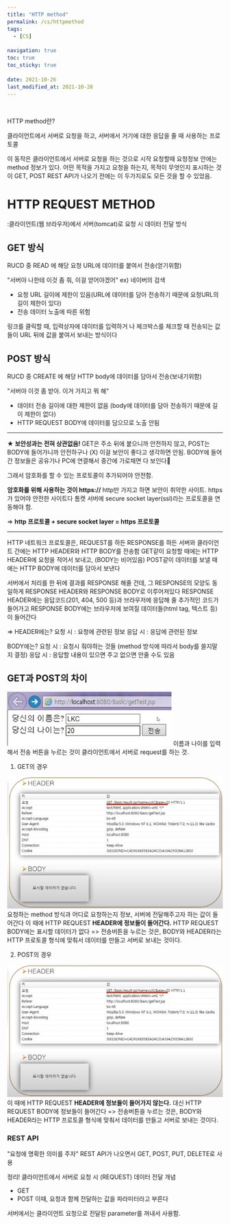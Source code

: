 ```yaml
---
title: "HTTP method"
permalink: /cs/httpmethod
tags:
  - [CS]

navigation: true
toc: true
toc_sticky: true

date: 2021-10-26
last_modified_at: 2021-10-28
---
```


![]()

HTTP method란?

클라이언트에서 서버로 요청을 하고, 서버에서 거기에 대한 응답을 줄 때 사용하는 프로토콜

이 동작은 클라이언트에서 서버로 요청을 하는 것으로 시작
요청할때 요청정보 안에는 method 정보가 있다. 어떤 목적을 가지고 요청을 하는지, 목적이 무엇인지 표시하는 것이 GET, POST
REST API가 나오기 전에는 이 두가지로도 모든 것을 할 수 있었음.

# HTTP REQUEST METHOD
:클라이언트(웹 브라우저)에서 서버(tomcat)로 요청 시 데이터 전달 방식

## GET 방식
RUCD 중 READ 에 해당
요청 URL에 데이터를 붙여서 전송(얻기위함)


"서버야 나한테 이것 좀 줘, 이걸 얻어야겠어"
ex) 네이버의 검색

- 요청 URL 길이에 제한이 있음(URL에 데이터를 담아 전송하기 때문에 요청URL의 길이 제한이 있다)
- 전송 데이터 노출에 따른 위험

링크를 클릭할 때, 입력상자에 데이터를 입력하거 나 체크박스를 체크할 때 전송되는 값들이 URL 뒤에 값을 붙여서 보내는 방식이다


## POST 방식
RUCD 중 CREATE 에 해당
HTTP body에 데이터를 담아서 전송(보내기위함)


"서버야 이것 좀 받아. 이거 가지고 뭐 해"

- 데이터 전송 길이에 대한 제한이 없음 (body에 데이터를 담아 전송하기 때문에 길이 제한이 없다)
- HTTP REQUEST BODY에 데이터를 담으므로 노출 안됨

<hr />
<strong>★ 보안성과는 전혀 상관없음! </strong>
GET은 주소 뒤에 붙으니까 안전하지 않고, POST는 BODY에 들어가니까 안전하구나 (X)
이걸 보안이 좋다고 생각하면 안됨. BODY에 들어간 정보들은 공유기나 PC에 연결해서 중간에 가로채면 다 보인다

그래서 암호화를 할 수 있는 프로토콜이 추가되어야 안전함.

<b>암호화를 위해 사용하는 것이 https://</b>
http만 가지고 하면 보안이 취약한 사이트. https가 있어야 안전한 사이트다
톰캣 서버에 secure socket layer(ssl)라는 프로토콜을 연동해야 함.

=> 
<strong>http 프로토콜 + secure socket layer = https 프로토콜</strong>

<hr />

HTTP 네트워크 프로토콜은, REQUEST를 하든 RESPONSE를 하든
서버와 클라이언트 간에는 HTTP HEADER와 HTTP BODY를 전송함
GET같이 요청할 때에는 HTTP HEADER에 요청을 적어서 보내고, (BODY는 비어있음)
POST같이 데이터를 보낼 때에는 HTTP BODY에 데이터를 담아서 보낸다

서버에서 처리를 한 뒤에 결과를 RESPONSE 해줄 건데, 그 RESPONSE의 모양도 동일하게
RESPONSE HEADER와 RESPONSE BODY로 이루어져있다
RESPONSE HEADER에는 응답코드(201, 404, 500 등)과 브라우저에 응답해 줄 추가적인 코드가 들어가고
RESPONSE BODY에는 브라우저에 보여질 데이터들(html tag, 텍스트 등)이 들어간다

=>
HEADER에는?
요청 시 : 요청에 관련된 정보
응답 시 : 응답에 관련된 정보

BODY에는?
요청 시 : 요청시 줘야하는 것들 (method 방식에 따라서 body를 쓸지말지 결정)
응답 시 : 응답할 내용이 있으면 주고 없으면 안줄 수도 있음

## GET과 POST의 차이

<img src="/assets/images/GET_example.png" />
이름과 나이를 입력해서 전송 버튼을 누르는 것이 클라이언트에서 서버로 request를 하는 것.

1. GET의 경우

<img src="/assets/images/GET_example_result.png" />
요청하는 method 방식과 어디로 요청하는지 정보, 서버에 전달해주고자 하는 값이 들어간다
이 때에 HTTP REQUEST <b>HEADER에 정보들이 들어간다.</b> HTTP REQUEST BODY에는 표시할 데이터가 없다
=> 전송버튼을 누르는 것은, BODY와 HEADER라는 HTTP 프로토콜 형식에 맞춰서 데이터를 만들고 서버로 보내는 것이다.

2. POST의 경우

<img src="/assets/images/GET_example_result.png" />
이 때에 HTTP REQUEST <b>HEADER에 정보들이 들어가지 않는다.</b> 대신 HTTP REQUEST BODY에 정보들이 들어간다
=> 전송버튼을 누르는 것은, BODY와 HEADER라는 HTTP 프로토콜 형식에 맞춰서 데이터를 만들고 서버로 보내는 것이다.




### REST API
 "요청에 명확한 의미를 주자"
REST API가 나오면서 GET, POST, PUT, DELETE로 사용


정리!
클라이언트에서 서버로 요청 시 (REQUEST) 데이터 전달 개념
- GET
- POST
이때, 요청과 함께 전달하는 값을 파라미터라고 부른다

서버에서는 클라이언트 요청으로 전달된 parameter를 꺼내서 사용함.
